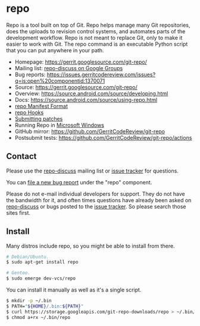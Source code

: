 # repo

Repo is a tool built on top of Git. Repo helps manage many Git repositories,
does the uploads to revision control systems, and automates parts of the
development workflow. Repo is not meant to replace Git, only to make it
easier to work with Git. The repo command is an executable Python script
that you can put anywhere in your path.

- Homepage: <https://gerrit.googlesource.com/git-repo/>
- Mailing list: [repo-discuss on Google Groups][repo-discuss]
- Bug reports: <https://issues.gerritcodereview.com/issues?q=is:open%20componentid:1370071>
- Source: <https://gerrit.googlesource.com/git-repo/>
- Overview: <https://source.android.com/source/developing.html>
- Docs: <https://source.android.com/source/using-repo.html>
- [repo Manifest Format](./docs/manifest-format.md)
- [repo Hooks](./docs/repo-hooks.md)
- [Submitting patches](./SUBMITTING_PATCHES.md)
- Running Repo in [Microsoft Windows](./docs/windows.md)
- GitHub mirror: <https://github.com/GerritCodeReview/git-repo>
- Postsubmit tests: <https://github.com/GerritCodeReview/git-repo/actions>

## Contact

Please use the [repo-discuss] mailing list or [issue tracker] for questions.

You can [file a new bug report][new-bug] under the "repo" component.

Please do not e-mail individual developers for support.
They do not have the bandwidth for it, and often times questions have already
been asked on [repo-discuss] or bugs posted to the [issue tracker].
So please search those sites first.

## Install

Many distros include repo, so you might be able to install from there.

```sh
# Debian/Ubuntu.
$ sudo apt-get install repo

# Gentoo.
$ sudo emerge dev-vcs/repo
```

You can install it manually as well as it's a single script.

```sh
$ mkdir -p ~/.bin
$ PATH="${HOME}/.bin:${PATH}"
$ curl https://storage.googleapis.com/git-repo-downloads/repo > ~/.bin/repo
$ chmod a+rx ~/.bin/repo
```

[new-bug]: https://issues.gerritcodereview.com/issues/new?component=1370071
[issue tracker]: https://issues.gerritcodereview.com/issues?q=is:open%20componentid:1370071
[repo-discuss]: https://groups.google.com/forum/#!forum/repo-discuss

